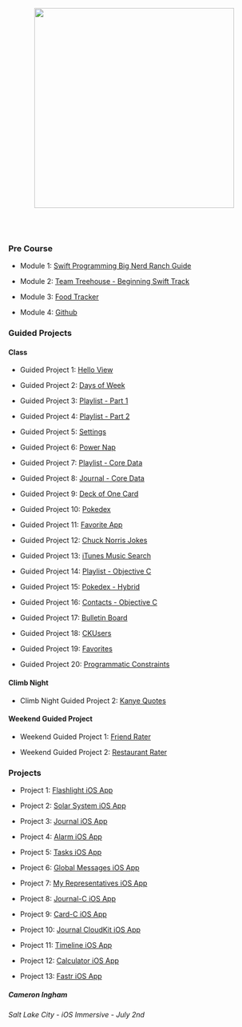 <br/><br/>
<p align="center"><a href="https://devmountain.com/">
  <img width="400" src="https://user-images.githubusercontent.com/2769158/43698844-4d25d832-9909-11e8-89db-b7b3bcd6c679.png">
</a></p>
<br/><br/>

### Pre Course
- Module 1: [Swift Programming Big Nerd Ranch Guide](https://github.com/Camji55/DevMtn-iOS20/tree/master/Pre%20Course/Swift%20Programming%20Big%20Nerd%20Ranch%20Guide)

- Module 2: [Team Treehouse - Beginning Swift Track](https://teamtreehouse.com/camji55)

- Module 3: [Food Tracker](https://github.com/Camji55/DevMtn-iOS20/tree/master/Pre%20Course/Food%20Tracker)

- Module 4: [Github](https://github.com/Camji55/DevMtn-iOS20)

### Guided Projects
#### Class
- Guided Project 1: [Hello View](https://github.com/Camji55/DevMtn-iOS20/tree/master/Guided%20Projects/Hello%20View)

- Guided Project 2: [Days of Week](https://github.com/Camji55/DevMtn-iOS20/tree/master/Guided%20Projects/Days%20of%20Week)

- Guided Project 3: [Playlist - Part 1](https://github.com/Camji55/DevMtn-iOS20/tree/master/Guided%20Projects/Playlist%20-%20Part%201)

- Guided Project 4: [Playlist - Part 2](https://github.com/Camji55/DevMtn-iOS20/tree/master/Guided%20Projects/Playlist%20-%20Part%202)

- Guided Project 5: [Settings](https://github.com/Camji55/DevMtn-iOS20/tree/master/Guided%20Projects/Settings)

- Guided Project 6: [Power Nap](https://github.com/Camji55/DevMtn-iOS20/tree/master/Guided%20Projects/Power%20Nap)

- Guided Project 7: [Playlist - Core Data](https://github.com/Camji55/DevMtn-iOS20/tree/master/Guided%20Projects/Playlist%20-%20CoreData)

- Guided Project 8: [Journal - Core Data](https://github.com/Camji55/DevMtn-iOS20/tree/master/Guided%20Projects/Journal)

- Guided Project 9: [Deck of One Card](https://github.com/Camji55/DevMtn-iOS20/tree/master/Guided%20Projects/Deck%20of%20One%20Card)

- Guided Project 10: [Pokedex](https://github.com/Camji55/DevMtn-iOS20/tree/master/Guided%20Projects/Pokedex)

- Guided Project 11: [Favorite App](https://github.com/Camji55/DevMtn-iOS20/tree/master/Guided%20Projects/Favorite%20App)

- Guided Project 12: [Chuck Norris Jokes](https://github.com/Camji55/DevMtn-iOS20/tree/master/Guided%20Projects/Chuck%20Norris%20Jokes)

- Guided Project 13: [iTunes Music Search](https://github.com/Camji55/DevMtn-iOS20/tree/master/Guided%20Projects/iTunes%20Search)

- Guided Project 14: [Playlist - Objective C](https://github.com/Camji55/DevMtn-iOS20/tree/master/Guided%20Projects/Playlist%20-%20Objective%20C)

- Guided Project 15: [Pokedex - Hybrid](https://github.com/Camji55/DevMtn-iOS20/tree/master/Guided%20Projects/Pokedex%20-%20Hybrid)

- Guided Project 16: [Contacts - Objective C](https://github.com/Camji55/DevMtn-iOS20/tree/master/Guided%20Projects/ContactsC)

- Guided Project 17: [Bulletin Board](https://github.com/Camji55/DevMtn-iOS20/tree/master/Guided%20Projects/Bulletin%20Board)

- Guided Project 18: [CKUsers](https://github.com/Camji55/DevMtn-iOS20/tree/master/Guided%20Projects/CKUsers)

- Guided Project 19: [Favorites](https://github.com/Camji55/DevMtn-iOS20/tree/master/Guided%20Projects/Favorites)

- Guided Project 20: [Programmatic Constraints](https://github.com/Camji55/DevMtn-iOS20/tree/master/Guided%20Projects/ProgrammaticConstrainsts)

#### Climb Night
- Climb Night Guided Project 2: [Kanye Quotes](https://github.com/Camji55/DevMtn-iOS20/tree/master/Guided%20Projects/Kanye%20Quotes)

#### Weekend Guided Project
- Weekend Guided Project 1: [Friend Rater](https://github.com/Camji55/DevMtn-iOS20/tree/master/Guided%20Projects/FriendRater)

- Weekend Guided Project 2: [Restaurant Rater](https://github.com/Camji55/DevMtn-iOS20/tree/master/Guided%20Projects/RestaurantRater)

### Projects
- Project 1: [Flashlight iOS App](https://github.com/Camji55/DevMtn-iOS20/tree/master/Projects/Flashlight)

- Project 2: [Solar System iOS App](https://github.com/Camji55/DevMtn-iOS20/tree/master/Projects/Solar%20System)

- Project 3: [Journal iOS App](https://github.com/Camji55/DevMtn-iOS20/tree/master/Projects/Journal)

- Project 4: [Alarm iOS App](https://github.com/Camji55/DevMtn-iOS20/tree/master/Projects/Alarm)

- Project 5: [Tasks iOS App](https://github.com/Camji55/DevMtn-iOS20/tree/master/Projects/Tasks)

- Project 6: [Global Messages iOS App](https://github.com/Camji55/DevMtn-iOS20/tree/master/Projects/Global%20Messages)

- Project 7: [My Representatives iOS App](https://github.com/Camji55/DevMtn-iOS20/tree/master/Projects/My%20Representatives)

- Project 8: [Journal-C iOS App](https://github.com/Camji55/DevMtn-iOS20/tree/master/Projects/Journal%20C)

- Project 9: [Card-C iOS App](https://github.com/Camji55/DevMtn-iOS20/tree/master/Projects/Card%20C)

- Project 10: [Journal CloudKit iOS App](https://github.com/Camji55/DevMtn-iOS20/tree/master/Projects/Journal%20CloudKit)

- Project 11: [Timeline iOS App](https://github.com/Camji55/DevMtn-iOS20/tree/master/Projects/Timeline)

- Project 12: [Calculator iOS App](https://github.com/Camji55/DevMtn-iOS20/tree/master/Projects/Calculator)

- Project 13: [Fastr iOS App](https://github.com/Camji55/DevMtn-iOS20/tree/master/Projects/Fastr)

##### Cameron Ingham
###### Salt Lake City - iOS Immersive - July 2nd